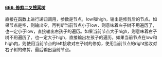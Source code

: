 #### [669. 修剪二叉搜索树](https://leetcode.cn/problems/trim-a-binary-search-tree/)

直接在函数上进行递归调用，参数是节点，low和high，输出是修剪后的节点。如果节点是空，则输出空，再判断当前节点小于low，则意味着左子树不用遍历了，也一定小于low，直接输出右孩子的遍历。如果当前节点大于high，则意味着右子树不用遍历了，也一定大于high，直接输出左孩子的遍历。如果当前节点在low和high内，则使用当前节点的left接收对左子树的修剪，使用当前节点的right接收对右子树的修剪，最后输出当前节点。